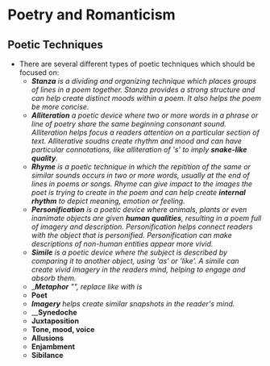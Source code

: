 # Poetry and Romanticism
## Poetic Techniques
- There are several different types of poetic techniques which should be focused on:
	- _**Stanza** is a dividing and organizing technique which places groups of lines in a poem together. Stanza provides a strong structure and can help create distinct moods within a poem. It also helps the poem be more concise._ 
	- _**Alliteration** a poetic device where two or more words in a phrase or line of poetry share the same beginning consonant sound. Alliteration helps focus a readers attention on a particular section of text. Alliterative soudns create rhythm and mood and can have particular connotations, like alliteration of 's' to imply **snake-like quality**._
	- _**Rhyme** is a poetic technique in which the repitition of the same or similar sounds occurs in two or more words, usually at the end of lines in poems or songs. Rhyme can give impact to the images the poet is trying to create in the poem and can help create **internal rhythm** to depict meaning, emotion or feeling._
	- _**Personification** is a poetic device where animals, plants or even inanimate objects are given **human qualities**, resulting in a poem full of imagery and description. Personification helps connect readers with the object that is personified. Personification can make descriptions of non-human entities appear more vivid._
	- _**Simile** is a poetic device where the subject is described by comparing it to another object, using 'as' or 'like'. A simile can create vivid imagery in the readers mind, helping to engage and absorb them._
	- __**Metaphor** "", replace like with is_
	- **Poet**
	- _**Imagery** helps create similar snapshots in the reader's mind._
	- __**Synedoche**
	- **Juxtaposition**
	- **Tone, mood, voice**
	- **Allusions**
	- **Enjambment**
	- **Sibilance**